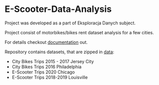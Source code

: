 # E-Scooter-Data-Analysis
Project was developed as a part of Eksploracja Danych subject.

Project consist of motorbikes/bikes rent dataset analysis for a few cities.

For details checkout [documentation](docs/docs.pdf) out.

Repository contains datasets, that are zipped in [data](data.zip):
* City Bikes Trips 2015 - 2017 Jersey City
* City Bikes Trips 2016 Philadelphia
* E-Scooter Trips 2020 Chicago
* E-Scooter Trips 2018-2019 Louisville
